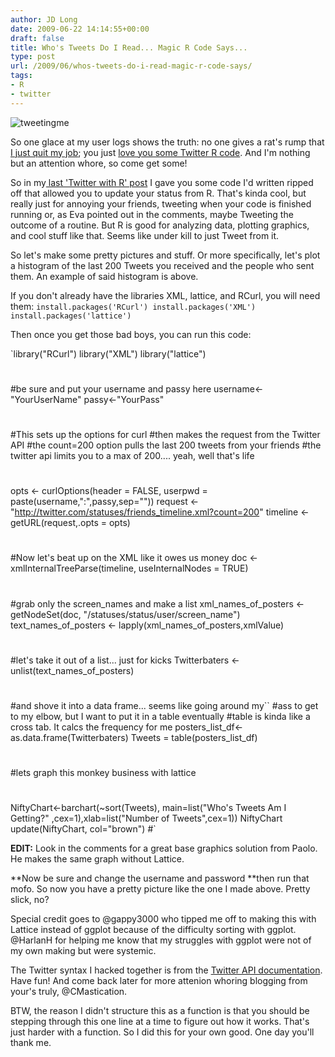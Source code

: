 ```yaml
---
author: JD Long
date: 2009-06-22 14:14:55+00:00
draft: false
title: Who's Tweets Do I Read... Magic R Code Says...
type: post
url: /2009/06/whos-tweets-do-i-read-magic-r-code-says/
tags:
- R
- twitter
---
```


![tweetingme](https://www.cerebralmastication.com/wp-content/uploads/2009/06/tweetingme.png)


So one glace at my user logs shows the truth: no one gives a rat's rump that[ I just quit my job](https://www.cerebralmastication.com/?p=284); you just [love you some Twitter R code](https://www.cerebralmastication.com/?p=274). And I'm nothing but an attention whore, so come get some!

So in my[ last 'Twitter with R' post](https://www.cerebralmastication.com/?p=274) I gave you some code I'd written ripped off that allowed you to update your status from R. That's kinda cool, but really just for annoying your friends, tweeting when your code is finished running or, as Eva pointed out in the comments, maybe Tweeting the outcome of a routine. But R is good for analyzing data, plotting graphics, and cool stuff like that. Seems like under kill to just Tweet from it.

So let's make some pretty pictures and stuff. Or more specifically, let's plot a histogram of the last 200 Tweets you received and the people who sent them. An example of said histogram is above.

If you don't already have the libraries XML, lattice, and RCurl, you will need them:
`install.packages('RCurl')
install.packages('XML')
install.packages('lattice')`

Then once you get those bad boys, you can run this code:

`library("RCurl")
library("XML")
library("lattice")
#
#be sure and put your username and passy here
username<-"YourUserName"
passy<-"YourPass"
#
#This sets up the options for curl
#then makes the request from the Twitter API
#the count=200 option pulls the last 200 tweets from your friends
#the twitter api limits you to a max of 200.... yeah, well that's life
#
opts <- curlOptions(header = FALSE, userpwd = paste(username,":",passy,sep=""))
request <- "http://twitter.com/statuses/friends_timeline.xml?count=200"
timeline <- getURL(request,.opts = opts)
#
#Now let's beat up on the XML like it owes us money
doc <- xmlInternalTreeParse(timeline, useInternalNodes = TRUE)
#
#grab only the screen_names and make a list
xml_names_of_posters <- getNodeSet(doc, "/statuses/status/user/screen_name")
text_names_of_posters <- lapply(xml_names_of_posters,xmlValue)
#
#let's take it out of a list... just for kicks
Twitterbaters <- unlist(text_names_of_posters)
#
#and shove it into a data frame... seems like going around my``
#ass to get to my elbow, but I want to put it in a table eventually
#table is kinda like a cross tab. It calcs the frequency for me
posters_list_df<-as.data.frame(Twitterbaters)
Tweets = table(posters_list_df)
#
#lets graph this monkey business with lattice
#
NiftyChart<-barchart(~sort(Tweets), main=list("Who's Tweets Am I Getting?" ,cex=1),xlab=list("Number of Tweets",cex=1))
NiftyChart
update(NiftyChart, col="brown")
#`

**EDIT:** Look in the comments for a great base graphics solution from Paolo. He makes the same graph without Lattice.

**Now be sure and change the username and password **then run that mofo. So now you have a pretty picture like the one I made above. Pretty slick, no?

Special credit goes to @gappy3000 who tipped me off to making this with Lattice instead of ggplot because of the difficulty sorting with ggplot. @HarlanH for helping me know that my struggles with ggplot were not of my own making but were systemic.

The Twitter syntax I hacked together is from the [Twitter API documentation](http://apiwiki.twitter.com/Twitter-API-Documentation). Have fun! And come back later for more attenion whoring blogging from your's truly, @CMastication.

BTW, the reason I didn't structure this as a function is that you should be stepping through this one line at a time to figure out how it works. That's just harder with a function. So I did this for your own good. One day you'll thank me.
